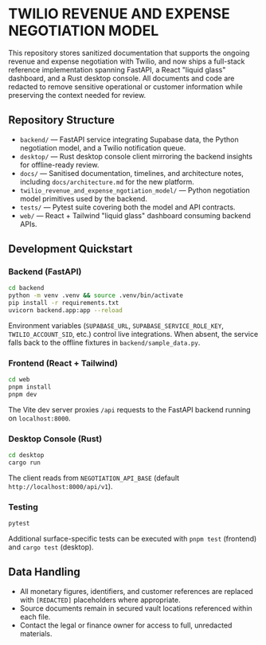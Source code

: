 # TWILIO REVENUE AND EXPENSE NEGOTIATION MODEL

This repository stores sanitized documentation that supports the ongoing revenue and expense negotiation with Twilio, and now ships a full-stack reference implementation spanning FastAPI, a React "liquid glass" dashboard, and a Rust desktop console. All documents and code are redacted to remove sensitive operational or customer information while preserving the context needed for review.

## Repository Structure
- `backend/` — FastAPI service integrating Supabase data, the Python negotiation model, and a Twilio notification queue.
- `desktop/` — Rust desktop console client mirroring the backend insights for offline-ready review.
- `docs/` — Sanitised documentation, timelines, and architecture notes, including `docs/architecture.md` for the new platform.
- `twilio_revenue_and_expense_ngotiation_model/` — Python negotiation model primitives used by the backend.
- `tests/` — Pytest suite covering both the model and API contracts.
- `web/` — React + Tailwind "liquid glass" dashboard consuming backend APIs.

## Development Quickstart

### Backend (FastAPI)
```bash
cd backend
python -m venv .venv && source .venv/bin/activate
pip install -r requirements.txt
uvicorn backend.app:app --reload
```

Environment variables (`SUPABASE_URL`, `SUPABASE_SERVICE_ROLE_KEY`, `TWILIO_ACCOUNT_SID`, etc.) control live integrations. When absent, the service falls back to the offline fixtures in `backend/sample_data.py`.

### Frontend (React + Tailwind)
```bash
cd web
pnpm install
pnpm dev
```

The Vite dev server proxies `/api` requests to the FastAPI backend running on `localhost:8000`.

### Desktop Console (Rust)
```bash
cd desktop
cargo run
```

The client reads from `NEGOTIATION_API_BASE` (default `http://localhost:8000/api/v1`).

### Testing
```bash
pytest
```

Additional surface-specific tests can be executed with `pnpm test` (frontend) and `cargo test` (desktop).

## Data Handling
- All monetary figures, identifiers, and customer references are replaced with `[REDACTED]` placeholders where appropriate.
- Source documents remain in secured vault locations referenced within each file.
- Contact the legal or finance owner for access to full, unredacted materials.
